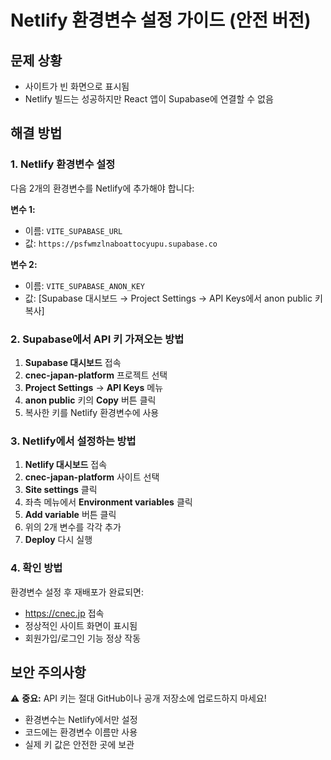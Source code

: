 # Netlify 환경변수 설정 가이드 (안전 버전)

## 문제 상황
- 사이트가 빈 화면으로 표시됨
- Netlify 빌드는 성공하지만 React 앱이 Supabase에 연결할 수 없음

## 해결 방법

### 1. Netlify 환경변수 설정

다음 2개의 환경변수를 Netlify에 추가해야 합니다:

**변수 1:**
- 이름: `VITE_SUPABASE_URL`
- 값: `https://psfwmzlnaboattocyupu.supabase.co`

**변수 2:**
- 이름: `VITE_SUPABASE_ANON_KEY`
- 값: [Supabase 대시보드 → Project Settings → API Keys에서 anon public 키 복사]

### 2. Supabase에서 API 키 가져오는 방법

1. **Supabase 대시보드** 접속
2. **cnec-japan-platform** 프로젝트 선택
3. **Project Settings** → **API Keys** 메뉴
4. **anon public** 키의 **Copy** 버튼 클릭
5. 복사한 키를 Netlify 환경변수에 사용

### 3. Netlify에서 설정하는 방법

1. **Netlify 대시보드** 접속
2. **cnec-japan-platform** 사이트 선택
3. **Site settings** 클릭
4. 좌측 메뉴에서 **Environment variables** 클릭
5. **Add variable** 버튼 클릭
6. 위의 2개 변수를 각각 추가
7. **Deploy** 다시 실행

### 4. 확인 방법

환경변수 설정 후 재배포가 완료되면:
- https://cnec.jp 접속
- 정상적인 사이트 화면이 표시됨
- 회원가입/로그인 기능 정상 작동

## 보안 주의사항

⚠️ **중요:** API 키는 절대 GitHub이나 공개 저장소에 업로드하지 마세요!
- 환경변수는 Netlify에서만 설정
- 코드에는 환경변수 이름만 사용
- 실제 키 값은 안전한 곳에 보관
